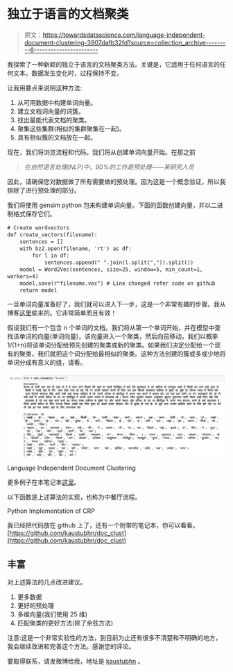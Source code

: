# 独立于语言的文档聚类

> 原文：<https://towardsdatascience.com/language-independent-document-clustering-3907dafb32fd?source=collection_archive---------6----------------------->

我探索了一种新颖的独立于语言的文档聚类方法。关键是，它适用于任何语言的任何文本。数据发生变化时，过程保持不变。

让我用要点来说明这种方法:

1.  从可用数据中构建单词向量。
2.  建立文档词向量的词簇。
3.  找出最能代表文档的聚类。
4.  聚集这些集群(相似的集群聚集在一起)。
5.  具有相似簇的文档放在一起。

现在，我们将浏览流程和代码。我们将从创建单词向量开始。在那之前

> *在自然语言处理(NLP)中，90%的工作是预处理——某研究人员*

因此，请确保您对数据做了所有需要做的预处理。因为这是一个概念验证，所以我排除了进行预处理的部分。

我们将使用 gensim python 包来构建单词向量。下面的函数创建向量，并以二进制格式保存它们。

```
# Create wordvectors
def create_vectors(filename):
    sentences = []
    with bz2.open(filename, 'rt') as df:
        for l in df:
            sentences.append(" ".join(l.split(",")).split())
    model = Word2Vec(sentences, size=25, window=5, min_count=1, workers=4)
    model.save(r"filename.vec") # Line changed refer code on github
    return model
```

一旦单词向量准备好了，我们就可以进入下一步，这是一个非常有趣的步骤。我从博客[这里](https://medium.com/kifi-engineering/from-word2vec-to-doc2vec-an-approach-driven-by-chinese-restaurant-process-93d3602eaa31)偷来的。它非常简单而且有效！

假设我们有一个包含 n 个单词的文档。我们将从第一个单词开始，并在模型中查找该单词的向量(单词向量)，该向量进入一个聚类，然后向前移动，我们以概率 1/(1+n)将该单词分配给预先创建的聚类或新的聚类。如果我们决定分配给一个现有的聚类，我们就把这个词分配给最相似的聚类。这种方法创建的簇或多或少地将单词分成有意义的组，请看。

![](img/4ab5753937ad68dffd76d3e32047c927.png)

Language Independent Document Clustering

更多例子在本笔记本[这里](https://github.com/kaustubhn/doc_clust/blob/master/scripts/doc_clust.ipynb)。

以下函数是上述算法的实现，也称为中餐厅流程。

Python Implementation of CRP

我已经把代码放在 github 上了，还有一个附带的笔记本，你可以看看。[https://github.com/kaustubhn/doc_clust](https://github.com/kaustubhn/doc_clust)

## 丰富

对上述算法的几点改进建议。

1.  更多数据
2.  更好的预处理
3.  多维向量(我们使用 25 维)
4.  匹配聚类的更好方法(除了余弦方法)

注意:这是一个非常实验性的方法，到目前为止还有很多不清楚和不明确的地方，我会继续改进和完善这个方法。感谢您的评论。

要取得联系，请发微博给我，地址是 [kaustubhn](https://twitter.com/kaustubhn) 。